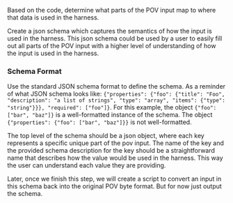 Based on the code, determine what parts of the POV input map to where that data is used in the harness.

Create a json schema which captures the semantics of how the input is used in the harness. This json schema could be used by a user to easily fill out all parts of the POV input with a higher level of understanding of how the input is used in the harness.

### Schema Format

Use the standard JSON schema format to define the schema. As a reminder of what JSON schema looks like: `{"properties": {"foo": {"title": "Foo", "description": "a list of strings", "type": "array", "items": {"type": "string"}}}, "required": ["foo"]}`. For this example, the object `{"foo": ["bar", "baz"]}` is a well-formatted instance of the schema. The object `{"properties": {"foo": ["bar", "baz"]}}` is not well-formatted.

The top level of the schema should be a json object, where each key represents a specific unique part of the pov input. The name of the key and the provided schema description for the key should be a straightforward name that describes how the value would be used in the harness. This way the user can understand each value they are providing.

Later, once we finish this step, we will create a script to convert an input in this schema back into the original POV byte format. But for now just output the schema.